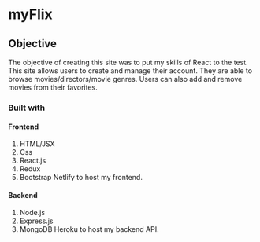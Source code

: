 # myFlix

## Objective
 The objective of creating this site was to put my skills of React to the test. This site allows users to create and manage their account. They are able to browse movies/directors/movie genres. Users can also add and remove movies from their favorites.

### Built with

#### Frontend
1. HTML/JSX
2. Css
3. React.js
4. Redux
5. Bootstrap
Netlify to host my frontend.

#### Backend
1. Node.js
2. Express.js
3. MongoDB
Heroku to host my backend API.
